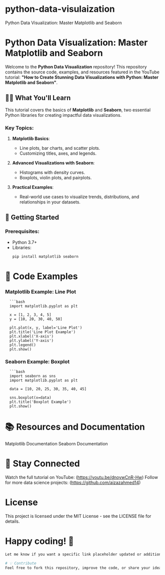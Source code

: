 # python-data-visulaization
Python Data Visualization: Master Matplotlib and Seaborn

# Python Data Visualization: Master Matplotlib and Seaborn  

Welcome to the **Python Data Visualization** repository! This repository contains the source code, examples, and resources featured in the YouTube tutorial: **"How to Create Stunning Data Visualizations with Python: Master Matplotlib and Seaborn"**.  

## 🧑‍💻 **What You'll Learn**  
This tutorial covers the basics of **Matplotlib** and **Seaborn**, two essential Python libraries for creating impactful data visualizations.  

### Key Topics:  
1. **Matplotlib Basics**:  
   - Line plots, bar charts, and scatter plots.  
   - Customizing titles, axes, and legends.  

2. **Advanced Visualizations with Seaborn**:  
   - Histograms with density curves.  
   - Boxplots, violin plots, and pairplots.  

3. **Practical Examples**:  
   - Real-world use cases to visualize trends, distributions, and relationships in your datasets.  

## 🔧 **Getting Started**  

### Prerequisites:  
- Python 3.7+  
- Libraries:  
  ```bash
  pip install matplotlib seaborn

# 📄 Code Examples
### Matplotlib Example: Line Plot
      ```bash
      import matplotlib.pyplot as plt  

      x = [1, 2, 3, 4, 5]  
      y = [10, 20, 30, 40, 50]  

      plt.plot(x, y, label='Line Plot')  
      plt.title('Line Plot Example')  
      plt.xlabel('X-axis')  
      plt.ylabel('Y-axis')  
      plt.legend()  
      plt.show()

### Seaborn Example: Boxplot
      ```bash
      import seaborn as sns  
      import matplotlib.pyplot as plt  

      data = [10, 20, 25, 30, 35, 40, 45]  

      sns.boxplot(x=data)  
      plt.title('Boxplot Example')  
      plt.show()  


# 📚 Resources and Documentation
Matplotlib Documentation
Seaborn Documentation
# 🌟 Stay Connected
Watch the full tutorial on YouTube: (https://youtu.be/dnoywCnR-Hw)
Follow for more data science projects: (https://github.com/aizazahmed14)


# License
This project is licensed under the MIT License - see the LICENSE file for details.

# Happy coding! 🚀

```bash
Let me know if you want a specific link placeholder updated or additional sections!

# 💡 Contribute
Feel free to fork this repository, improve the code, or share your ideas. Pull requests are welcome!
